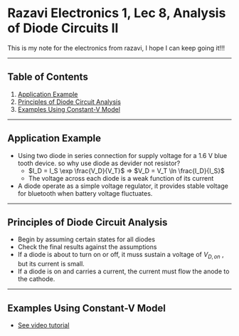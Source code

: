 # Razavi Electronics 1, Lec 8, Analysis of Diode Circuits II

This is my note for the electronics from razavi, I hope I can keep going it!!!

---

## Table of Contents

1. [Application Example](#application-example)
2. [Principles of Diode Circuit Analysis](#principles-of-diode-circuit-analysis)
3. [Examples Using Constant-V Model](#examples-using-constant-v-model)


---
## Application Example
+ Using two diode in series connection for supply voltage for a 1.6 V blue tooth device. so why use diode as devider not resistor?
    + $I_D = I_S \exp \frac{V_D}{V_T}$ => $V_D = V_T \ln \frac{I_D}{I_S}$
    * The voltage across each diode is a weak function of its current
+ A diode operate as a simple voltage regulator, it provides stable voltage for bluetooth when battery voltage fluctuates.

---
## Principles of Diode Circuit Analysis
+ Begin by assuming certain states for all diodes 
+ Check the final results against the assumptions
+ If a diode is about to turn on or off, it muss sustain a voltage of $V_{D, on}$ , but its current is small.
+ If a diode is on and carries a current, the current must flow the anode to the cathode. 

---
## Examples Using Constant-V Model
+ [See video tutorial](https://www.youtube.com/watch?v=5NSKxgWZFEE&list=PLyYrySVqmyVPzvVlPW-TTzHhNWg1J_0LU&index=8&ab_channel=BehzadRazavi%28LongKong%29)



